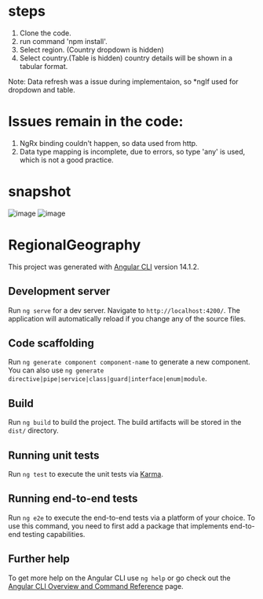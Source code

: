 # steps
1. Clone the code.
2. run command 'npm install'.
3. Select region. (Country dropdown is hidden)
4. Select country.(Table is hidden)
country details will be shown in a tabular format.

Note: Data refresh was a issue during implementaion, so *ngIf used for dropdown and table.

# Issues remain in the code: 
1. NgRx binding couldn't happen, so data used from http. 
2. Data type mapping is incomplete, due to errors, so type 'any' is used, which is not a good practice.

# snapshot
![image](https://user-images.githubusercontent.com/111244306/184567459-9e5c116a-e7cc-447d-a514-8f7e432131a5.png)
![image](https://user-images.githubusercontent.com/111244306/184567521-1f40f1c2-cdb1-42f0-82de-ccd6807236c4.png)




# RegionalGeography

This project was generated with [Angular CLI](https://github.com/angular/angular-cli) version 14.1.2.

## Development server

Run `ng serve` for a dev server. Navigate to `http://localhost:4200/`. The application will automatically reload if you change any of the source files.

## Code scaffolding

Run `ng generate component component-name` to generate a new component. You can also use `ng generate directive|pipe|service|class|guard|interface|enum|module`.

## Build

Run `ng build` to build the project. The build artifacts will be stored in the `dist/` directory.

## Running unit tests

Run `ng test` to execute the unit tests via [Karma](https://karma-runner.github.io).

## Running end-to-end tests

Run `ng e2e` to execute the end-to-end tests via a platform of your choice. To use this command, you need to first add a package that implements end-to-end testing capabilities.

## Further help

To get more help on the Angular CLI use `ng help` or go check out the [Angular CLI Overview and Command Reference](https://angular.io/cli) page.
